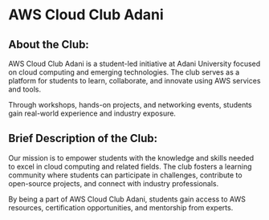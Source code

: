 # AWS Cloud Club Adani

## About the Club:

AWS Cloud Club Adani is a student-led initiative at Adani University focused on cloud computing and emerging technologies. The club serves as a platform for students to learn, collaborate, and innovate using AWS services and tools. 

Through workshops, hands-on projects, and networking events, students gain real-world experience and industry exposure.

## Brief Description of the Club:

Our mission is to empower students with the knowledge and skills needed to excel in cloud computing and related fields. The club fosters a learning community where students can participate in challenges, contribute to open-source projects, and connect with industry professionals.

By being a part of AWS Cloud Club Adani, students gain access to AWS resources, certification opportunities, and mentorship from experts.   

